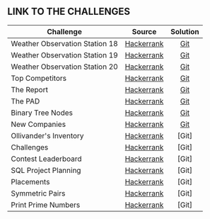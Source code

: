 ## **LINK TO THE CHALLENGES**

Challenge|Source|Solution
---------|------|:------:
Weather Observation Station 18|[Hackerrank](https://www.hackerrank.com/challenges/weather-observation-station-18/problem)|[Git](https://github.com/steven-wick/hackerank-SQL/blob/master/Medium/Weather%20Observation%20Station%2018)
Weather Observation Station 19|[Hackerrank](https://www.hackerrank.com/challenges/weather-observation-station-19/problem)|[Git](https://github.com/steven-wick/hackerank-SQL/blob/master/Medium/Weather%20Observation%20Station%2018)
Weather Observation Station 20|[Hackerrank](https://www.hackerrank.com/challenges/weather-observation-station-20/problem)|[Git](https://github.com/steven-wick/hackerank-SQL/blob/master/Medium/Weather%20Observation%20Station%2018)
Top Competitors|[Hackerrank](https://www.hackerrank.com/challenges/full-score/problem)|[Git](https://github.com/steven-wick/hackerank-SQL/blob/master/Medium/Weather%20Observation%20Station%2018)
The Report|[Hackerrank](https://www.hackerrank.com/challenges/the-report/problem)|[Git](https://github.com/steven-wick/hackerank-SQL/blob/master/Medium/Weather%20Observation%20Station%2018)
The PAD|[Hackerrank](https://www.hackerrank.com/challenges/the-pads/problem)|[Git](https://github.com/steven-wick/hackerank-SQL/blob/master/Medium/Weather%20Observation%20Station%2018)
Binary Tree Nodes|[Hackerrank](https://www.hackerrank.com/challenges/binary-search-tree-1/problem)|[Git](https://github.com/steven-wick/hackerank-SQL/blob/master/Medium/Weather%20Observation%20Station%2018)
New Companies|[Hackerrank](https://www.hackerrank.com/challenges/binary-search-tree-1/problem)|[Git](https://github.com/steven-wick/hackerank-SQL/blob/master/Medium/Weather%20Observation%20Station%2018)
Ollivander's Inventory|[Hackerrank](https://www.hackerrank.com/challenges/harry-potter-and-wands/problem)|[Git]
Challenges|[Hackerrank](https://www.hackerrank.com/challenges/challenges/problem)|[Git]
Contest Leaderboard|[Hackerrank](https://www.hackerrank.com/challenges/contest-leaderboard/problem)|[Git]
SQL Project Planning|[Hackerrank](https://www.hackerrank.com/challenges/sql-projects/problem)|[Git]
Placements|[Hackerrank](https://www.hackerrank.com/challenges/placements/problem)|[Git]
Symmetric Pairs|[Hackerrank](https://www.hackerrank.com/challenges/symmetric-pairs/problem)|[Git]
Print Prime Numbers|[Hackerrank](https://www.hackerrank.com/challenges/print-prime-numbers/problem)|[Git]
